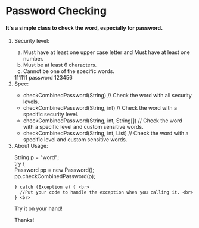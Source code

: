 Password Checking
============================

<html>

<body>
<h4>
It's a simple class to check the word, especially for password. 
</h4>

<ol type="1">

<li> Security level:</li>

<ol type="a">

 <li>  Must have at least one upper case letter and Must have at least one number. </li>
 <li>  Must be at least 6 characters. </li>
 <li>  Cannot be one of the specific words. </li>
</ol>
	 111111
	 password
	 123456
    
    
<li> Spec: </li>

<ul>

  <li>  checkCombinedPassword(String) // Check the word with all security levels. </li>

  <li>  checkCombinedPassword(String, int) // Check the word with a specific security level. </li>
  
  <li>  checkCombinedPassword(String, int, String[]) // Check the word with a specific level and custom sensitive words.</li> 
  
  <li>  checkCombinedPassword(String, int, List<String>) // Check the word with a specific level and custom sensitive words. </li>

</ul>
  
  
<li> About Usage: 

<p>
    String p = "word"; <br>
    try {<br>
          Password pp = new Password(); <br>
          pp.checkCombinedPassword(p);<br>

    } catch (Exception e) { <br>
      //Put your code to handle the exception when you calling it. <br>
    } <br>
    
</p>

</li>

<p>
Try it on your hand!

Thanks!
</p>

</body>

</html>
